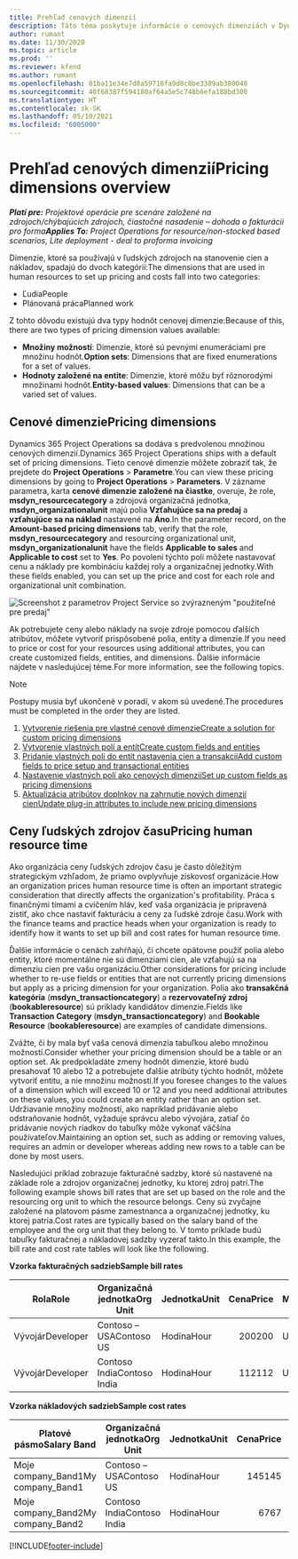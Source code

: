 ```yaml
---
title: Prehľad cenových dimenzií
description: Táto téma poskytuje informácie o cenových dimenziách v Dynamics 365 Project Operations.
author: rumant
ms.date: 11/30/2020
ms.topic: article
ms.prod: ''
ms.reviewer: kfend
ms.author: rumant
ms.openlocfilehash: 01ba11e34e7d8a59716fa9d8c8be3389ab380048
ms.sourcegitcommit: 40f68387f594180af64a5e5c748b6efa188bd300
ms.translationtype: HT
ms.contentlocale: sk-SK
ms.lasthandoff: 05/10/2021
ms.locfileid: "6005000"
---
```

# <a name="pricing-dimensions-overview"></a><span data-ttu-id="8e37f-103">Prehľad cenových dimenzií</span><span class="sxs-lookup"><span data-stu-id="8e37f-103">Pricing dimensions overview</span></span>

<span data-ttu-id="8e37f-104">_**Platí pre:** Projektové operácie pre scenáre založené na zdrojoch/chýbajúcich zdrojoch, čiastočné nasadenie – dohoda o fakturácii pro forma_</span><span class="sxs-lookup"><span data-stu-id="8e37f-104">_**Applies To:** Project Operations for resource/non-stocked based scenarios, Lite deployment - deal to proforma invoicing_</span></span>

<span data-ttu-id="8e37f-105">Dimenzie, ktoré sa používajú v ľudských zdrojoch na stanovenie cien a nákladov, spadajú do dvoch kategórií:</span><span class="sxs-lookup"><span data-stu-id="8e37f-105">The dimensions that are used in human resources to set up pricing and costs fall into two categories:</span></span>

- <span data-ttu-id="8e37f-106">Ľudia</span><span class="sxs-lookup"><span data-stu-id="8e37f-106">People</span></span>
- <span data-ttu-id="8e37f-107">Plánovaná práca</span><span class="sxs-lookup"><span data-stu-id="8e37f-107">Planned work</span></span>

<span data-ttu-id="8e37f-108">Z tohto dôvodu existujú dva typy hodnôt cenovej dimenzie:</span><span class="sxs-lookup"><span data-stu-id="8e37f-108">Because of this, there are two types of pricing dimension values available:</span></span>

- <span data-ttu-id="8e37f-109">**Množiny možností**: Dimenzie, ktoré sú pevnými enumeráciami pre množinu hodnôt.</span><span class="sxs-lookup"><span data-stu-id="8e37f-109">**Option sets**: Dimensions that are fixed enumerations for a set of values.</span></span>
- <span data-ttu-id="8e37f-110">**Hodnoty založené na entite**: Dimenzie, ktoré môžu byť rôznorodými množinami hodnôt.</span><span class="sxs-lookup"><span data-stu-id="8e37f-110">**Entity-based values**: Dimensions that can be a varied set of values.</span></span>

## <a name="pricing-dimensions"></a><span data-ttu-id="8e37f-111">Cenové dimenzie</span><span class="sxs-lookup"><span data-stu-id="8e37f-111">Pricing dimensions</span></span>

<span data-ttu-id="8e37f-112">Dynamics 365 Project Operations sa dodáva s predvolenou množinou cenových dimenzií.</span><span class="sxs-lookup"><span data-stu-id="8e37f-112">Dynamics 365 Project Operations ships with a default set of pricing dimensions.</span></span> <span data-ttu-id="8e37f-113">Tieto cenové dimenzie môžete zobraziť tak, že prejdete do **Project Operations** > **Parametre**.</span><span class="sxs-lookup"><span data-stu-id="8e37f-113">You can view these pricing dimensions by going to **Project Operations** > **Parameters**.</span></span> <span data-ttu-id="8e37f-114">V zázname parametra, karta **cenové dimenzie založené na čiastke**, overuje, že role, **msdyn_resourcecategory** a zdrojová organizačná jednotka, **msdyn_organizationalunit** majú polia **Vzťahujúce sa na predaj** a **vzťahujúce sa na náklad** nastavené na **Áno**.</span><span class="sxs-lookup"><span data-stu-id="8e37f-114">In the parameter record, on the **Amount-based pricing dimensions** tab, verify that the role, **msdyn_resourcecategory** and resourcing organizational unit, **msdyn_organizationalunit** have the fields **Applicable to sales** and **Applicable to cost** set to **Yes**.</span></span> <span data-ttu-id="8e37f-115">Po povolení týchto polí môžete nastavovať cenu a náklady pre kombináciu každej roly a organizačnej jednotky.</span><span class="sxs-lookup"><span data-stu-id="8e37f-115">With these fields enabled, you can set up the price and cost for each role and organizational unit combination.</span></span>

![Screenshot z parametrov Project Service so zvýrazneným "použiteľné pre predaj"](media/PS-OOB-parameters.png)

<span data-ttu-id="8e37f-117">Ak potrebujete ceny alebo náklady na svoje zdroje pomocou ďalších atribútov, môžete vytvoriť prispôsobené polia, entity a dimenzie.</span><span class="sxs-lookup"><span data-stu-id="8e37f-117">If you need to price or cost for your resources using additional attributes, you can create customized fields, entities, and dimensions.</span></span> <span data-ttu-id="8e37f-118">Ďalšie informácie nájdete v nasledujúcej téme.</span><span class="sxs-lookup"><span data-stu-id="8e37f-118">For more information, see the following topics.</span></span> 
  
  > [!NOTE]
  > <span data-ttu-id="8e37f-119">Postupy musia byť ukončené v poradí, v akom sú uvedené.</span><span class="sxs-lookup"><span data-stu-id="8e37f-119">The procedures must be completed in the order they are listed.</span></span>

1. [<span data-ttu-id="8e37f-120">Vytvorenie riešenia pre vlastné cenové dimenzie</span><span class="sxs-lookup"><span data-stu-id="8e37f-120">Create a solution for custom pricing dimensions</span></span>](../sales/create-solution-custompd.md)
2. [<span data-ttu-id="8e37f-121">Vytvorenie vlastných polí a entít</span><span class="sxs-lookup"><span data-stu-id="8e37f-121">Create custom fields and entities</span></span>](create-custom-fields-entities-pricing-dimensions.md)
3. [<span data-ttu-id="8e37f-122">Pridanie vlastných polí do entít nastavenia cien a transakcií</span><span class="sxs-lookup"><span data-stu-id="8e37f-122">Add custom fields to price setup and transactional entities</span></span>](add-custom-fields-price-setup-transactional-entities.md)
4. [<span data-ttu-id="8e37f-123">Nastavenie vlastných polí ako cenových dimenzií</span><span class="sxs-lookup"><span data-stu-id="8e37f-123">Set up custom fields as pricing dimensions</span></span>](set-up-custom-fields-pricing-dimensions.md)
5. [<span data-ttu-id="8e37f-124">Aktualizácia atribútov doplnkov na zahrnutie nových dimenzií cien</span><span class="sxs-lookup"><span data-stu-id="8e37f-124">Update plug-in attributes to include new pricing dimensions</span></span>](update-plugin-attributes-pd.md)


## <a name="pricing-human-resource-time"></a><span data-ttu-id="8e37f-125">Ceny ľudských zdrojov času</span><span class="sxs-lookup"><span data-stu-id="8e37f-125">Pricing human resource time</span></span>
<span data-ttu-id="8e37f-126">Ako organizácia ceny ľudských zdrojov času je často dôležitým strategickým vzhľadom, že priamo ovplyvňuje ziskovosť organizácie.</span><span class="sxs-lookup"><span data-stu-id="8e37f-126">How an organization prices human resource time is often an important strategic consideration that directly affects the organization's profitability.</span></span> <span data-ttu-id="8e37f-127">Práca s finančnými tímami a cvičením hláv, keď vaša organizácia je pripravená zistiť, ako chce nastaviť fakturáciu a ceny za ľudské zdroje času.</span><span class="sxs-lookup"><span data-stu-id="8e37f-127">Work with the finance teams and practice heads when your organization is ready to identify how it wants to set up bill and cost rates for human resource time.</span></span>

<span data-ttu-id="8e37f-128">Ďalšie informácie o cenách zahŕňajú, či chcete opätovne použiť polia alebo entity, ktoré momentálne nie sú dimenziami cien, ale vzťahujú sa na dimenziu cien pre vašu organizáciu.</span><span class="sxs-lookup"><span data-stu-id="8e37f-128">Other considerations for pricing include whether to re-use fields or entities that are not currently pricing dimensions but apply as a pricing dimension for your organization.</span></span> <span data-ttu-id="8e37f-129">Polia ako **transakčná kategória** (**msdyn_transactioncategory**) a **rezervovateľný zdroj** (**bookableresource**) sú príklady kandidátov dimenzie.</span><span class="sxs-lookup"><span data-stu-id="8e37f-129">Fields like **Transaction Category** (**msdyn_transactioncategory**) and **Bookable Resource** (**bookableresource**) are examples of candidate dimensions.</span></span> 

<span data-ttu-id="8e37f-130">Zvážte, či by mala byť vaša cenová dimenzia tabuľkou alebo množinou možností.</span><span class="sxs-lookup"><span data-stu-id="8e37f-130">Consider whether your pricing dimension should be a table or an option set.</span></span> <span data-ttu-id="8e37f-131">Ak predpokladáte zmeny hodnôt dimenzie, ktoré budú presahovať 10 alebo 12 a potrebujete ďalšie atribúty týchto hodnôt, môžete vytvoriť entitu, a nie množinu možností.</span><span class="sxs-lookup"><span data-stu-id="8e37f-131">If you foresee changes to the values of a dimension which will exceed 10 or 12 and you need additional attributes on these values, you could create an entity rather than an option set.</span></span> <span data-ttu-id="8e37f-132">Udržiavanie množiny možností, ako napríklad pridávanie alebo odstraňovanie hodnôt, vyžaduje správcu alebo vývojára, zatiaľ čo pridávanie nových riadkov do tabuľky môže vykonať väčšina používateľov.</span><span class="sxs-lookup"><span data-stu-id="8e37f-132">Maintaining an option set, such as adding or removing values, requires an admin or developer whereas adding new rows to a table can be done by most users.</span></span>

<span data-ttu-id="8e37f-133">Nasledujúci príklad zobrazuje fakturačné sadzby, ktoré sú nastavené na základe role a zdrojov organizačnej jednotky, ku ktorej zdroj patrí.</span><span class="sxs-lookup"><span data-stu-id="8e37f-133">The following example shows bill rates that are set up based on the role and the resourcing org unit to which the resource belongs.</span></span> <span data-ttu-id="8e37f-134">Ceny sú zvyčajne založené na platovom pásme zamestnanca a organizačnej jednotky, ku ktorej patria.</span><span class="sxs-lookup"><span data-stu-id="8e37f-134">Cost rates are typically based on the salary band of the employee and the org unit that they belong to.</span></span> <span data-ttu-id="8e37f-135">V tomto príklade budú tabuľky fakturačnej a nákladovej sadzby vyzerať takto.</span><span class="sxs-lookup"><span data-stu-id="8e37f-135">In this example, the bill rate and cost rate tables will look like the following.</span></span>

<span data-ttu-id="8e37f-136">**Vzorka fakturačných sadzieb**</span><span class="sxs-lookup"><span data-stu-id="8e37f-136">**Sample bill rates**</span></span>

| <span data-ttu-id="8e37f-137">Rola</span><span class="sxs-lookup"><span data-stu-id="8e37f-137">Role</span></span>        | <span data-ttu-id="8e37f-138">Organizačná jednotka</span><span class="sxs-lookup"><span data-stu-id="8e37f-138">Org Unit</span></span>    |<span data-ttu-id="8e37f-139">Jednotka</span><span class="sxs-lookup"><span data-stu-id="8e37f-139">Unit</span></span>      |<span data-ttu-id="8e37f-140">Cena</span><span class="sxs-lookup"><span data-stu-id="8e37f-140">Price</span></span>      |<span data-ttu-id="8e37f-141">Mena</span><span class="sxs-lookup"><span data-stu-id="8e37f-141">Currency</span></span>  |
| ------------|-------------|----------|----------:|----------|
| <span data-ttu-id="8e37f-142">Vývojár</span><span class="sxs-lookup"><span data-stu-id="8e37f-142">Developer</span></span>   | <span data-ttu-id="8e37f-143">Contoso – USA</span><span class="sxs-lookup"><span data-stu-id="8e37f-143">Contoso US</span></span>  |<span data-ttu-id="8e37f-144">Hodina</span><span class="sxs-lookup"><span data-stu-id="8e37f-144">Hour</span></span> | <span data-ttu-id="8e37f-145">200</span><span class="sxs-lookup"><span data-stu-id="8e37f-145">200</span></span>|<span data-ttu-id="8e37f-146">USD</span><span class="sxs-lookup"><span data-stu-id="8e37f-146">USD</span></span>     |
| <span data-ttu-id="8e37f-147">Vývojár</span><span class="sxs-lookup"><span data-stu-id="8e37f-147">Developer</span></span>   | <span data-ttu-id="8e37f-148">Contoso India</span><span class="sxs-lookup"><span data-stu-id="8e37f-148">Contoso India</span></span> |<span data-ttu-id="8e37f-149">Hodina</span><span class="sxs-lookup"><span data-stu-id="8e37f-149">Hour</span></span>|   <span data-ttu-id="8e37f-150">112</span><span class="sxs-lookup"><span data-stu-id="8e37f-150">112</span></span>|<span data-ttu-id="8e37f-151">USD</span><span class="sxs-lookup"><span data-stu-id="8e37f-151">USD</span></span>     |


<span data-ttu-id="8e37f-152">**Vzorka nákladových sadzieb**</span><span class="sxs-lookup"><span data-stu-id="8e37f-152">**Sample cost rates**</span></span>

| <span data-ttu-id="8e37f-153">Platové pásmo</span><span class="sxs-lookup"><span data-stu-id="8e37f-153">Salary Band</span></span>     | <span data-ttu-id="8e37f-154">Organizačná jednotka</span><span class="sxs-lookup"><span data-stu-id="8e37f-154">Org Unit</span></span>    |<span data-ttu-id="8e37f-155">Jednotka</span><span class="sxs-lookup"><span data-stu-id="8e37f-155">Unit</span></span>      |<span data-ttu-id="8e37f-156">Cena</span><span class="sxs-lookup"><span data-stu-id="8e37f-156">Price</span></span>      |<span data-ttu-id="8e37f-157">Mena</span><span class="sxs-lookup"><span data-stu-id="8e37f-157">Currency</span></span>  |
| ----------------|-------------|----------|----------:|----------|
| <span data-ttu-id="8e37f-158">Moje company_Band1</span><span class="sxs-lookup"><span data-stu-id="8e37f-158">My company_Band1</span></span> | <span data-ttu-id="8e37f-159">Contoso – USA</span><span class="sxs-lookup"><span data-stu-id="8e37f-159">Contoso US</span></span>  |<span data-ttu-id="8e37f-160">Hodina</span><span class="sxs-lookup"><span data-stu-id="8e37f-160">Hour</span></span> | <span data-ttu-id="8e37f-161">145</span><span class="sxs-lookup"><span data-stu-id="8e37f-161">145</span></span>|<span data-ttu-id="8e37f-162">USD</span><span class="sxs-lookup"><span data-stu-id="8e37f-162">USD</span></span>     |
| <span data-ttu-id="8e37f-163">Moje company_Band2</span><span class="sxs-lookup"><span data-stu-id="8e37f-163">My company_Band2</span></span> | <span data-ttu-id="8e37f-164">Contoso India</span><span class="sxs-lookup"><span data-stu-id="8e37f-164">Contoso India</span></span> |<span data-ttu-id="8e37f-165">Hodina</span><span class="sxs-lookup"><span data-stu-id="8e37f-165">Hour</span></span>|   <span data-ttu-id="8e37f-166">67</span><span class="sxs-lookup"><span data-stu-id="8e37f-166">67</span></span>|<span data-ttu-id="8e37f-167">USD</span><span class="sxs-lookup"><span data-stu-id="8e37f-167">USD</span></span>     |


[!INCLUDE[footer-include](../includes/footer-banner.md)]